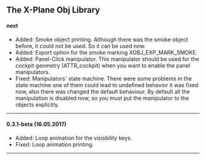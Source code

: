 
The X-Plane Obj Library
---------------------------------------------------------------------------
#### next

- Added: Smoke object printing. Although there was the smoke object before, 
         it could not be used. So it can be used now.
- Added: Export option for the smoke marking XOBJ_EXP_MARK_SMOKE.
- Added: Panel-Click manipulator. This manipulator should be used for 
         the cockpit geometry (ATTR_cockpit) when 
		 you want to enable the panel manipulators.
- Fixed: Manipulators' state machine. There were some problems in the state machine 
         one of them could lead to undefined behavior it was fixed now, also 
		 there was changed the default behaviour. 
		 By default all the manipulation is disabled now, 
		 so you must put the manipulator to the objects explicitly.

---------------------------------------------------------------------------
#### 0.3.1-beta (16.05.2017)

- Added: Loop animation for the visisbility keys.
- Fixed: Loop animation printing.

---------------------------------------------------------------------------